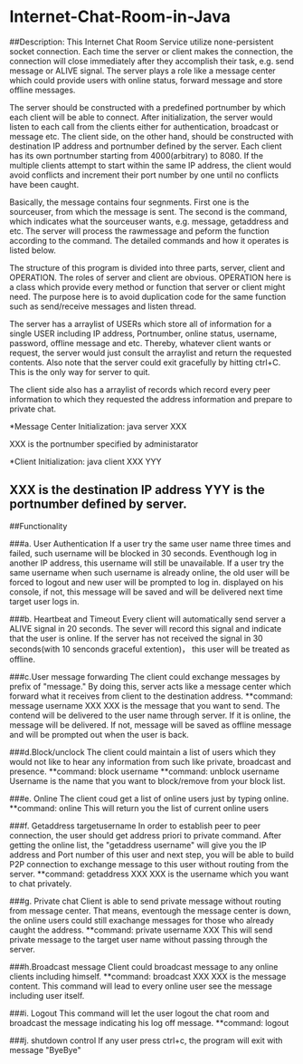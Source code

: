 # Internet-Chat-Room-in-Java

##Description:
This Internet Chat Room Service utilize none-persistent socket connection. Each time the server or client makes the connection, the connection will close immediately after they accomplish their task, e.g. send message or ALIVE signal. The server plays a role like a message center which could provide users with online status, forward message and store offline messages.

The server should be constructed with a predefined portnumber by which each client will be able to connect. After initialization, the server would listen to each call from the clients either for authentication, broadcast or message etc. The client side, on the other hand, should be constructed with destination IP address and portnumber defined by the server. Each client has its own portnumber starting from 4000(arbitrary) to 8080. If the multiple clients attempt to start within the same IP address, the client would avoid conflicts and increment their port number by one until no conflicts have been caught.

Basically, the message contains four segnments. First one is the sourceuser, from which the message is sent. The second is the command, which indicates what the sourceuser wants, e.g. message, getaddress and etc. The server will process the rawmessage and peform the function according to the command. The detailed commands and how it operates is listed below.

The structure of this program is divided into three parts, server, client and OPERATION. The roles of server and client are obvious. OPERATION here is a class which provide every method or function that server or client might need. The purpose here is to avoid duplication code for the same function such as send/receive messages and listen thread.

The server has a arraylist of USERs which store all of information for a single USER including IP address, Portnumber, online status, username, password, offline message and etc. Thereby, whatever client wants or request, the server would just consult the arraylist and return the requested contents. Also note that the server could exit gracefully by hitting ctrl+C. This is the only way for server to quit. 

The client side also has a arraylist of records which record every peer information to which they requested the address information and prepare to private chat.


*Message Center Initialization: java server XXX

XXX is the portnumber specified by administarator

*Client Initialization: java client XXX YYY

XXX is the destination IP address
YYY is the portnumber defined by server.
-----------------------------------------------------------------------------------------------------------------------------------------
##Functionality 

###a. User Authentication
If a user try the same user name three times and failed, such username will be blocked in 30 seconds. Eventhough log in another IP address, this username will still be unavailable. 
If a user try the same username when such username is already online, the old user will be forced to logout and new user will be prompted to log in.
displayed on his console, if not, this message will be saved and will be delivered next time target user logs in. 

###b. Heartbeat and Timeout
Every client will automatically send server a ALIVE signal in 20 seconds. The sever will record this signal and indicate that the user is online. If the server has not received the signal in 30 seconds(with 10 senconds graceful extention)， this user will be treated as offline.

###c.User message forwarding 
The client could exchange messages by prefix of "message." By doing this, server acts like a message center which forward what it receives from client to the destination address. 
**command: message username XXX 
XXX is the message that you want to send. The contend will be delivered to the user name through server. If it is online, the message will be delivered. If not, message will be saved as offline message and will be prompted out when the user is back.

###d.Block/unclock
The client could maintain a list of users which they would not like to hear any information from such like private, broadcast and presence.
**command: block username
**command: unblock username
Username is the name that you want to block/remove from your block list.

###e. Online
The client coud get a list of online users just by typing online.
**command: online
This will return you the list of current online users

###f. Getaddress targetusername
In order to establish peer to peer connection, the user should get address priori to private command. 
After getting the online list, the "getaddress username" will give you the IP address and Port number of this user and next step, you will be able to build P2P connection to exchange message to this user without routing from the server.
**command: getaddress XXX
XXX is the username which you want to chat privately.

###g. Private chat
Client is able to send private message without routing from message center. That means, eventough the message center is down, the online users could still exachange messages for those who already caught the address.
**command: private username XXX
This will send private message to the target user name without passing through the server.

###h.Broadcast message
Client could broadcast message to any online clients including himself. 
**command: broadcast XXX
XXX is the message content. This command will lead to every online user see the message including user itself.

###i. Logout
This command will let the user logout the chat room and broadcast the message indicating his log off message.
**command: logout

###j. shutdown control
If any user press ctrl+c, the program will exit with message "ByeBye"

